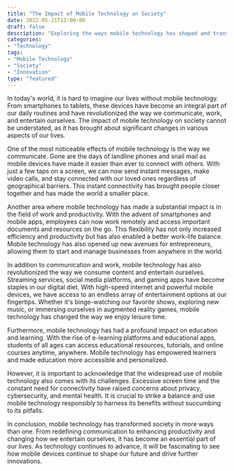 ```yaml
--- 
title: "The Impact of Mobile Technology on Society" 
date: 2022-05-21T12:00:00 
draft: false 
description: "Exploring the ways mobile technology has shaped and transformed society" 
categories: 
- "Technology" 
tags: 
- "Mobile Technology" 
- "Society" 
- "Innovation" 
type: "featured" 
--- 
```


In today's world, it is hard to imagine our lives without mobile technology. From smartphones to tablets, these devices have become an integral part of our daily routines and have revolutionized the way we communicate, work, and entertain ourselves. The impact of mobile technology on society cannot be understated, as it has brought about significant changes in various aspects of our lives.

One of the most noticeable effects of mobile technology is the way we communicate. Gone are the days of landline phones and snail mail as mobile devices have made it easier than ever to connect with others. With just a few taps on a screen, we can now send instant messages, make video calls, and stay connected with our loved ones regardless of geographical barriers. This instant connectivity has brought people closer together and has made the world a smaller place.

Another area where mobile technology has made a substantial impact is in the field of work and productivity. With the advent of smartphones and mobile apps, employees can now work remotely and access important documents and resources on the go. This flexibility has not only increased efficiency and productivity but has also enabled a better work-life balance. Mobile technology has also opened up new avenues for entrepreneurs, allowing them to start and manage businesses from anywhere in the world.

In addition to communication and work, mobile technology has also revolutionized the way we consume content and entertain ourselves. Streaming services, social media platforms, and gaming apps have become staples in our digital diet. With high-speed internet and powerful mobile devices, we have access to an endless array of entertainment options at our fingertips. Whether it's binge-watching our favorite shows, exploring new music, or immersing ourselves in augmented reality games, mobile technology has changed the way we enjoy leisure time.

Furthermore, mobile technology has had a profound impact on education and learning. With the rise of e-learning platforms and educational apps, students of all ages can access educational resources, tutorials, and online courses anytime, anywhere. Mobile technology has empowered learners and made education more accessible and personalized.

However, it is important to acknowledge that the widespread use of mobile technology also comes with its challenges. Excessive screen time and the constant need for connectivity have raised concerns about privacy, cybersecurity, and mental health. It is crucial to strike a balance and use mobile technology responsibly to harness its benefits without succumbing to its pitfalls.

In conclusion, mobile technology has transformed society in more ways than one. From redefining communication to enhancing productivity and changing how we entertain ourselves, it has become an essential part of our lives. As technology continues to advance, it will be fascinating to see how mobile devices continue to shape our future and drive further innovations.
